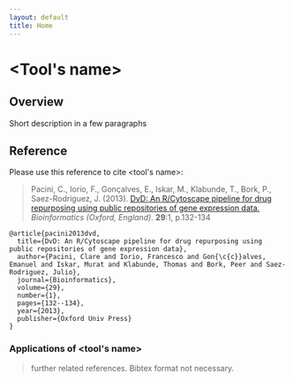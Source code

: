 ```yaml
---
layout: default
title: Home
---
```


# \<Tool's name\>

## Overview
Short description in a few paragraphs

## Reference
Please use this reference to cite \<tool's name\>:
>  Pacini, C., Iorio, F., Gonçalves, E., Iskar, M., Klabunde, T., Bork, P., Saez-Rodriguez, J. (2013). [DvD: An R/Cytoscape pipeline for drug repurposing using public repositories of gene expression data.](https://doi.org/10.1093/bioinformatics/bts656) _Bioinformatics (Oxford, England)_. **29**:1, p.132-134

```
@article{pacini2013dvd,
  title={DvD: An R/Cytoscape pipeline for drug repurposing using public repositories of gene expression data},
  author={Pacini, Clare and Iorio, Francesco and Gon{\c{c}}alves, Emanuel and Iskar, Murat and Klabunde, Thomas and Bork, Peer and Saez-Rodriguez, Julio},
  journal={Bioinformatics},
  volume={29},
  number={1},
  pages={132--134},
  year={2013},
  publisher={Oxford Univ Press}
}
```

### Applications of \<tool's name\>
> further related references. Bibtex format not necessary.  
